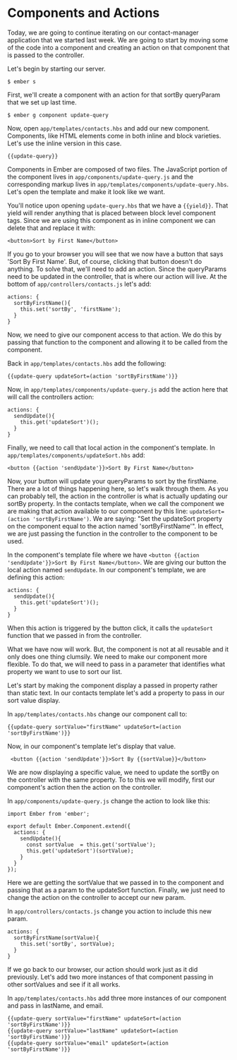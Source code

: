 # Components and Actions

Today, we are going to continue iterating on our contact-manager application that we started last week. We are going to start by moving some of the code into a component and creating an action on that component that is passed to the controller.

Let's begin by starting our server.

    $ ember s

First, we'll create a component with an action for that sortBy queryParam that we set up last time.

    $ ember g component update-query

Now, open `app/templates/contacts.hbs` and add our new component. Components, like HTML elements come in both inline and block varieties. Let's use the inline version in this case.

    {{update-query}}

Components in Ember are composed of two files. The JavaScript portion of the component lives in `app/components/update-query.js` and the corresponding markup lives in `app/templates/components/update-query.hbs`. Let's open the template and make it look like we want.

You'll notice upon opening `update-query.hbs` that we have a `{{yield}}`. That yield will render anything that is placed between block level component tags. Since we are using this component as in inline component we can delete that and replace it with:

    <button>Sort by First Name</button>

If you go to your browser you will see that we now have a button that says 'Sort By First Name'. But, of course, clicking that button doesn't do anything. To solve that, we'll need to add an action. Since the queryParams need to be updated in the controller, that is where our action will live. At the bottom of `app/controllers/contacts.js` let's add:

    actions: {
      sortByFirstName(){
        this.set('sortBy', 'firstName');
      }
    }

Now, we need to give our component access to that action. We do this by passing that function to the component and allowing it to be called from the component.

Back in `app/templates/contacts.hbs` add the following:

    {{update-query updateSort=(action 'sortByFirstName')}}

Now, in `app/templates/components/update-query.js` add the action here that will call the controllers action:

    actions: {
      sendUpdate(){
        this.get('updateSort')();
      }
    }

Finally, we need to call that local action in the component's template. In `app/templates/components/updateSort.hbs` add:

    <button {{action 'sendUpdate'}}>Sort By First Name</button>

Now, your button will update your queryParams to sort by the firstName. There are a lot of things happening here, so let's walk through them. As you can probably tell, the action in the controller is what is actually updating our sortBy property. In the contacts template, when we call the component we are  making that action available to our component by this line: `updateSort=(action 'sortByFirstName')`. We are saying: "Set the updateSort property on the component equal to the action named 'sortByFirstName'". In effect, we are just passing the function in the controller to the component to be used.

In the component's template file where we have `<button {{action 'sendUpdate'}}>Sort By First Name</button>`. We are giving our button the local action named `sendUpdate`. In our component's template, we are defining this action:

    actions: {
      sendUpdate(){
        this.get('updateSort')();
      }
    }

When this action is triggered by the button click, it calls the `updateSort` function that we passed in from the controller.

What we have now will work. But, the component is not at all reusable and it only does one thing clumsily. We need to make our component more flexible. To do that, we will need to pass in a parameter that identifies what property we want to use to sort our list.

Let's start by making the component display a passed in property rather than static text. In our contacts template let's add a property to pass in our sort value display.

In `app/templates/contacts.hbs` change our component call to:

    {{update-query sortValue="firstName" updateSort=(action 'sortByFirstName')}}

Now, in our component's template let's display that value.

     <button {{action 'sendUpdate'}}>Sort By {{sortValue}}</button>

We are now displaying a specific value, we need to update the sortBy on the controller with the same property. To to this we will modify, first our component's action then the action on the controller.

In `app/components/update-query.js` change the action to look like this:

    import Ember from 'ember';

    export default Ember.Component.extend({
      actions: {
        sendUpdate(){
          const sortValue  = this.get('sortValue');
          this.get('updateSort')(sortValue);
        }
      }
    });

Here we are getting the sortValue that we passed in to the component and passing that as a param to the updateSort function. Finally, we just need to change the action on the controller to accept our new param.

In `app/controllers/contacts.js` change you action to include this new param.

    actions: {
      sortByFirstName(sortValue){
        this.set('sortBy', sortValue);
      }
    }

If we go back to our browser, our action should work just as it did previously. Let's add two more instances of that component passing in other sortValues and see if it all works.

In `app/templates/contacts.hbs` add three more instances of our component and pass in lastName, and email.

    {{update-query sortValue="firstName" updateSort=(action 'sortByFirstName')}}
    {{update-query sortValue="lastName" updateSort=(action 'sortByFirstName')}}
    {{update-query sortValue="email" updateSort=(action 'sortByFirstName')}}
